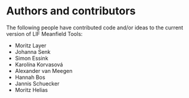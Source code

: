 # Authors and contributors

The following people have contributed code and/or ideas to the current version
of LIF Meanfield Tools:

* Moritz Layer
* Johanna Senk
* Simon Essink
* Karolína Korvasová
* Alexander van Meegen
* Hannah Bos
* Jannis Schuecker
* Moritz Helias

